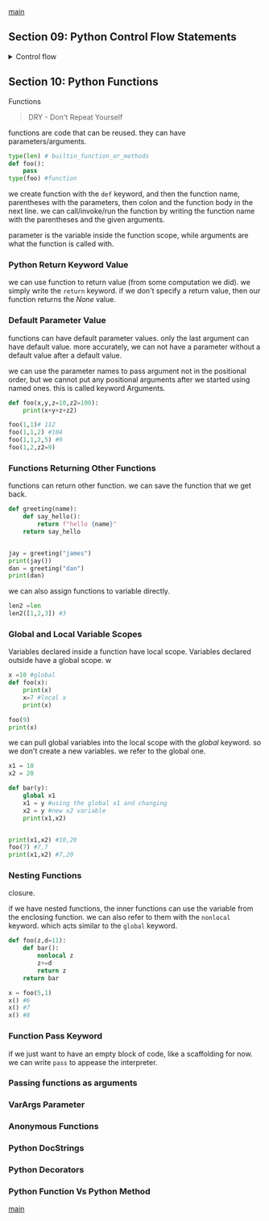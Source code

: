 <!--
// cSpell:ignore
-->

[main](../README.md)

## Section 09: Python Control Flow Statements

<details>
<summary>
Control flow
</summary>

Changing the order of how the code runs, using conditions and repeating code.

### Conditional Statements

the _if statement_, with _else_ block, and the _elif_ (else if) block. we need to make sure we don't forget the colon (**:**) and that we indent properly.

```py
if condition:
    print(stuff)
```

we can also do a _if-else_ statement in a single line

```py
x = 7 if (10 < 5) else 10
print(x)
```

we can have if-elif-else blocks. there is no practical limit to the number of elif blocks.

```py
if condition1:
    print("condition1 is true")
elif condition2:
    print("condition1 is false, condition2 is true")
else:
    print("else block")
```

### Loops

loops perform actions again and again, either for a set amount of times, for a set amount of elements or until a condition is no longer met.

while loops continue running as long as a condition is true. we need to be careful of infinite loops.

```py
while(condition):
    #code inside while loop
    condition = false #now condition is false.
```

a for loop iterates over a sequence. the sequence can be a range or some iterable container like a list. we can use _break_ and _continue_ statements inside the loop to escape the loop or to skip to the next iteration without executing the rest of the code block.

```py
for fruit in ["grapes","berries","APPLES","oranges"]:
    print(fruit)
    if fruit.isupper():
        break # break from loop
```

we can have loops inside loops. the _continue_ and _break_ statements effect the loop they are part of.

```py
for x in [5,6,7]:
    for y in [10,11,12]:
        if y % x ==0:
            continue # go to next iteration
        print(x,y)
```

#### For Loop and else statement

we can add an else block that executes after the loop is completed. if we break from the loop at some time, it won't execute!

```py
for x in range(8):
    print(x)
    #break
else:
    print("loop is over")
```

### Range

the `range()` function create an iterable, we can pass the start and end elements, and the jump. by default we start at zero and increase by one. the starting element is inclusive and the ending element is exclusive.

```py
[x for x in range(5)] #0,1,2,3,4
[x for x in range(2,6)] #2,3,4,5
[x for x in range(2,6,2)] #2,4
```

</details>

## Section 10: Python Functions

<!-- <details> -->
<summary>
Functions
</summary>

> DRY - Don't Repeat Yourself

functions are code that can be reused. they can have parameters/arguments.

```py
type(len) # builtin_function_or_methods
def foo():
    pass
type(foo) #function
```

we create function with the `def` keyword, and then the function name, parentheses with the parameters, then colon and the function body in the next line. we can call/invoke/run the function by writing the function name with the parentheses and the given arguments.

parameter is the variable inside the function scope, while arguments are what the function is called with.

### Python Return Keyword Value

we can use function to return value (from some computation we did). we simply write the `return` keyword. if we don't specify a return value, then our function returns the _None_ value.

### Default Parameter Value

functions can have default parameter values. only the last argument can have default value. more accurately, we can not have a parameter without a default value after a default value.

we can use the parameter names to pass argument not in the positional order, but we cannot put any positional arguments after we started using named ones. this is called keyword Arguments.

```py
def foo(x,y,z=10,z2=100):
    print(x+y+z+z2)

foo(1,1)# 112
foo(1,1,2) #104
foo(1,1,2,5) #9
foo(1,2,z2=9)
```

### Functions Returning Other Functions

functions can return other function. we can save the function that we get back.

```py
def greeting(name):
    def say_hello():
        return f"hello {name}"
    return say_hello


jay = greeting("james")
print(jay())
dan = greeting("dan")
print(dan)
```

we can also assign functions to variable directly.

```py
len2 =len
len2([1,2,3]) #3
```

### Global and Local Variable Scopes

Variables declared inside a function have local scope. Variables declared outside have a global scope. w

```py
x =10 #global
def foo(x):
    print(x)
    x=7 #local x
    print(x)

foo(9)
print(x)
```

we can pull global variables into the local scope with the _global_ keyword. so we don't create a new variables. we refer to the global one.

```py
x1 = 10
x2 = 20

def bar(y):
    global x1
    x1 = y #using the global x1 and changing
    x2 = y #new x2 variable
    print(x1,x2)


print(x1,x2) #10,20
foo(7) #7,7
print(x1,x2) #7,20
```

### Nesting Functions

closure.

if we have nested functions, the inner functions can use the variable from the enclosing function. we can also refer to them with the `nonlocal` keyword. which acts similar to the `global` keyword.

```py
def foo(z,d=11):
    def bar():
        nonlocal z
        z+=d
        return z
    return bar

x = foo(5,1)
x() #6
x() #7
x() #8
```

### Function Pass Keyword

if we just want to have an empty block of code, like a scaffolding for now. we can write `pass` to appease the interpreter.

### Passing functions as arguments

### VarArgs Parameter

### Anonymous Functions

### Python DocStrings

### Python Decorators

### Python Function Vs Python Method

</details>

[main](../README.md)

```

```
